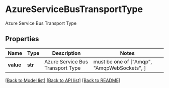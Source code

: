 # AzureServiceBusTransportType

Azure Service Bus Transport Type

## Properties
Name | Type | Description | Notes
------------ | ------------- | ------------- | -------------
**value** | **str** | Azure Service Bus Transport Type |  must be one of ["Amqp", "AmqpWebSockets", ]

[[Back to Model list]](../README.md#documentation-for-models) [[Back to API list]](../README.md#documentation-for-api-endpoints) [[Back to README]](../README.md)


